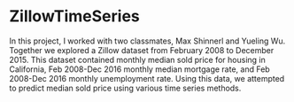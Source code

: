 # ZillowTimeSeries
In this project, I worked with two classmates, Max Shinnerl and Yueling Wu. Together we explored a Zillow dataset from February 2008 to December 2015. This dataset contained monthly median sold price for housing in California, Feb 2008-Dec 2016 monthly median mortgage rate, and Feb 2008-Dec 2016 monthly unemployment rate. Using this data, we attempted to predict median sold price using various time series methods.  



